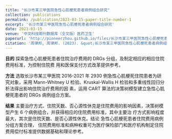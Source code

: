```yaml
---
title: "长沙市某三甲医院急性心肌梗死患者病例组合研究"
collection: publications
permalink: /publication/2023-03-15-paper-title-number-1
excerpt: '长沙市某三甲医院急性心肌梗死患者病例组合研究'
date: 2023-03-15
venue: '中文科技期刊数据库（全文版）医药卫生'
paperurl: 'http://pioneerzhou.github.io/files/长沙市某三甲医院急性心肌梗死患者病例组合研究.pdf'
citation: '周律邦, 周律邦. (2023). &quot;长沙市某三甲医院急性心肌梗死患者病例组合研究.&quot; <i>中文科技期刊数据库（全文版）医药卫生</i>. 1(1).'
---
```


**目的** 探索急性心肌梗死患者住院治疗费用的 DRGs 分组，及制定相应的相应住院费用标准，为控制住院费
用和医保支付方式改革提供参考。

**方法** 选取长沙市某三甲医院 2016-2021 年 2930 例急性心肌梗死住院患者为研
究对象，采用 Mann-Whitney U 检验、Kruskal-Wallis H 检验和多重线性回归分析法得出影响住院治疗费用的因
素，运用 CART 算法的决策树模型建立急性心肌梗死患者的 DRGs 病例组合方案。

**结果** 主要治疗方式、住院天数、否心源性休克是住院费用的影响因素，决策树模型产生 6 个病例组合，并获得相应的住院费用标准，其中主要治
疗方式影响程度最大，其次是住院天数、是否心源性休克。结论 急性心肌梗死患者住院费用病例分组方案合理，
住院费用标准和病种权重可为医疗保险部门和医疗机构制定住院费用偿付标准提供数据基础和理论参考。
